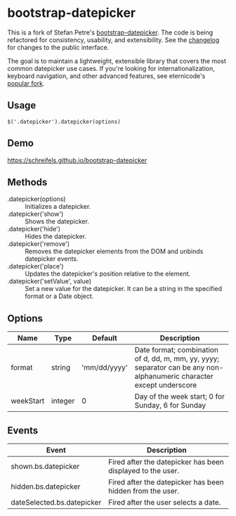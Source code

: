 # bootstrap-datepicker

This is a fork of Stefan Petre's [bootstrap-datepicker](http://www.eyecon.ro/bootstrap-datepicker/). The code is being refactored for consistency, usability, and extensibility. See the [changelog](CHANGELOG.md) for changes to the public interface.

The goal is to maintain a lightweight, extensible library that covers the most common datepicker use cases. If you're looking for internationalization, keyboard navigation, and other advanced features, see eternicode's [popular fork](https://github.com/eternicode/bootstrap-datepicker).

## Usage

```
$('.datepicker').datepicker(options)
```

## Demo

https://schreifels.github.io/bootstrap-datepicker

## Methods

<dl>
  <dt>.datepicker(options)</dt>
  <dd>Initializes a datepicker.</dd>

  <dt>.datepicker('show')</dt>
  <dd>Shows the datepicker.</dd>

  <dt>.datepicker('hide')</dt>
  <dd>Hides the datepicker.</dd>

  <dt>.datepicker('remove')</dt>
  <dd>Removes the datepicker elements from the DOM and unbinds datepicker events.</dd>

  <dt>.datepicker('place')</dt>
  <dd>Updates the datepicker's position relative to the element.</dd>

  <dt>.datepicker('setValue', value)</dt>
  <dd>Set a new value for the datepicker. It can be a string in the specified format or a Date object.</dd>
</dl>

## Options

Name        | Type     | Default                      | Description
----------- | -------- | ---------------------------- | -----------
format      | string   | 'mm/dd/yyyy'                 | Date format; combination of d, dd, m, mm, yy, yyyy; separator can be any non-alphanumeric character except underscore
weekStart   | integer  | 0                            | Day of the week start; 0 for Sunday, 6 for Sunday

## Events

Event                      | Description
-------------------------- | -----------
shown.bs.datepicker        | Fired after the datepicker has been displayed to the user.
hidden.bs.datepicker       | Fired after the datepicker has been hidden from the user.
dateSelected.bs.datepicker | Fired after the user selects a date.
